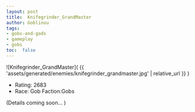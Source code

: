 ```yaml
---
layout: post
title:  Knifegrinder_GrandMaster
author: Goblinou
tags:
- gobs-and-gods
- gameplay
- gobs
toc:  false
---
```


![Knifegrinder_GrandMaster]( {{ 'assets/generated/enemies/knifegrinder_grandmaster.jpg' | relative_url }} )
- Rating: 2683
- Race: Gob  Faction:Gobs

(Details coming soon... )
